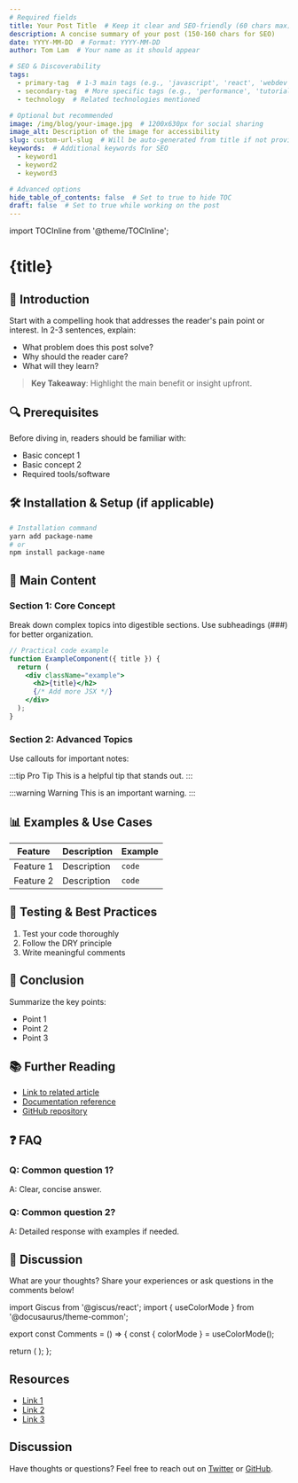```yaml
---
# Required fields
title: Your Post Title  # Keep it clear and SEO-friendly (60 chars max)
description: A concise summary of your post (150-160 chars for SEO)  
date: YYYY-MM-DD  # Format: YYYY-MM-DD
author: Tom Lam  # Your name as it should appear

# SEO & Discoverability
tags:
  - primary-tag  # 1-3 main tags (e.g., 'javascript', 'react', 'webdev')
  - secondary-tag  # More specific tags (e.g., 'performance', 'tutorial')
  - technology  # Related technologies mentioned

# Optional but recommended
image: /img/blog/your-image.jpg  # 1200x630px for social sharing
image_alt: Description of the image for accessibility
slug: custom-url-slug  # Will be auto-generated from title if not provided
keywords:  # Additional keywords for SEO
  - keyword1
  - keyword2
  - keyword3

# Advanced options
hide_table_of_contents: false  # Set to true to hide TOC
draft: false  # Set to true while working on the post
---
```


<!-- 
  ============================================
  BLOG POST TEMPLATE - PROFESSIONAL FORMAT
  ============================================
  This template follows best practices for technical blogging.
  Replace the placeholder content with your actual post.
-->

import TOCInline from '@theme/TOCInline';

# {title}

<!-- Table of Contents -->
<TOCInline toc={toc} className="toc" />

## 🚀 Introduction

Start with a compelling hook that addresses the reader's pain point or interest. In 2-3 sentences, explain:
- What problem does this post solve?
- Why should the reader care?
- What will they learn?

> **Key Takeaway**: Highlight the main benefit or insight upfront.

## 🔍 Prerequisites

Before diving in, readers should be familiar with:
- Basic concept 1
- Basic concept 2
- Required tools/software

## 🛠️ Installation & Setup (if applicable)

```bash
# Installation command
yarn add package-name
# or
npm install package-name
```

## 📝 Main Content

### Section 1: Core Concept

Break down complex topics into digestible sections. Use subheadings (###) for better organization.

```jsx
// Practical code example
function ExampleComponent({ title }) {
  return (
    <div className="example">
      <h2>{title}</h2>
      {/* Add more JSX */}
    </div>
  );
}
```

### Section 2: Advanced Topics

Use callouts for important notes:

:::tip Pro Tip
This is a helpful tip that stands out.
:::

:::warning Warning
This is an important warning.
:::

## 📊 Examples & Use Cases

| Feature | Description | Example |
|---------|-------------|---------|
| Feature 1 | Description | `code` |
| Feature 2 | Description | `code` |

## 🧪 Testing & Best Practices

1. Test your code thoroughly
2. Follow the DRY principle
3. Write meaningful comments

## 🏁 Conclusion

Summarize the key points:
- Point 1
- Point 2
- Point 3

## 📚 Further Reading

- [Link to related article](#)
- [Documentation reference](#)
- [GitHub repository](#)

## ❓ FAQ

### Q: Common question 1?
A: Clear, concise answer.

### Q: Common question 2?
A: Detailed response with examples if needed.

## 💬 Discussion

What are your thoughts? Share your experiences or ask questions in the comments below!

<!-- Add this if you want to enable comments -->
import Giscus from '@giscus/react';
import { useColorMode } from '@docusaurus/theme-common';

export const Comments = () => {
  const { colorMode } = useColorMode();
  
  return (
    <Giscus
      repo="your-username/your-repo"
      repoId="your-repo-id"
      category="Announcements"
      categoryId="your-category-id"
      mapping="pathname"
      reactionsEnabled="1"
      emitMetadata="0"
      theme={colorMode}
    />
  );
};

<Comments />

## Resources

- [Link 1](https://example.com)
- [Link 2](https://example.com)
- [Link 3](https://example.com)

## Discussion

Have thoughts or questions? Feel free to reach out on [Twitter](https://twitter.com/your-twitter) or [GitHub](https://github.com/your-github-username).
